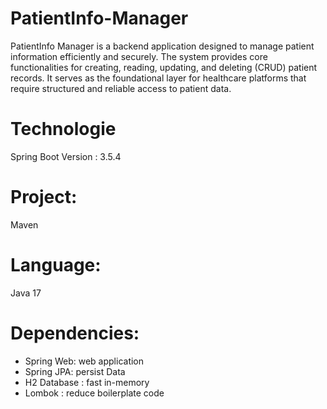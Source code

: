 # PatientInfo-Manager
PatientInfo Manager is a backend application designed to manage patient information efficiently and securely. The system provides core functionalities for creating, reading, updating, and deleting (CRUD) patient records. It serves as the foundational layer for healthcare platforms that require structured and reliable access to patient data.

# Technologie
Spring Boot 
Version : 3.5.4

# Project:
Maven

# Language:
Java 17

# Dependencies:
- Spring Web: web application
- Spring JPA: persist Data
- H2 Database : fast in-memory
- Lombok : reduce boilerplate code
